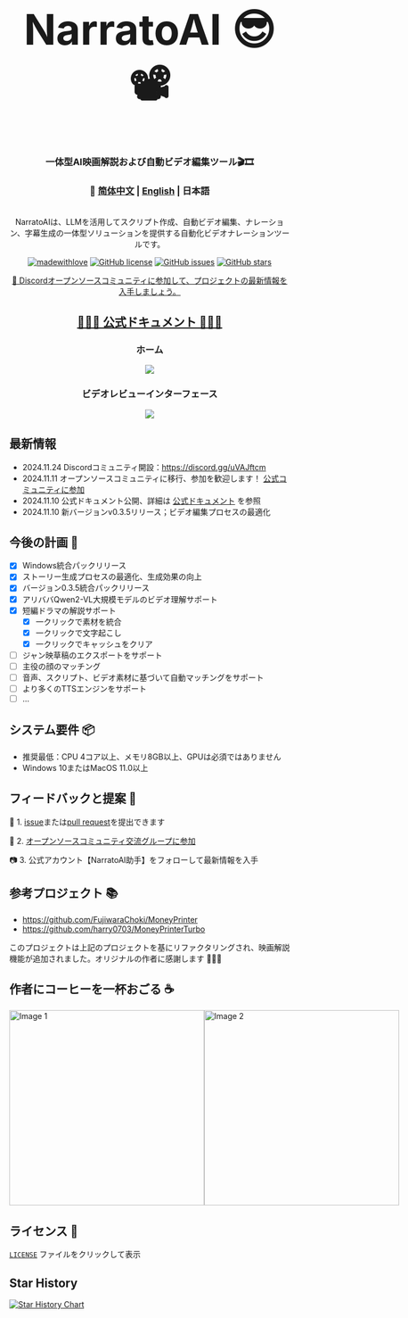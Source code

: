 <div align="center">
<h1 align="center" style="font-size: 2cm;"> NarratoAI 😎📽️ </h1>
<h3 align="center">一体型AI映画解説および自動ビデオ編集ツール🎬🎞️ </h3>

<h3>📖 <a href="README-cn.md">简体中文</a> | <a href="README.md">English</a> | 日本語 </h3>
<div align="center">

[//]: # (  <a href="https://trendshift.io/repositories/8731" target="_blank"><img src="https://trendshift.io/api/badge/repositories/8731" alt="harry0703%2FNarratoAI | Trendshift" style="width: 250px; height: 55px;" width="250" height="55"/></a>)
</div>
<br>
NarratoAIは、LLMを活用してスクリプト作成、自動ビデオ編集、ナレーション、字幕生成の一体型ソリューションを提供する自動化ビデオナレーションツールです。
<br>

[![madewithlove](https://img.shields.io/badge/made_with-%E2%9D%A4-red?style=for-the-badge&labelColor=orange)](https://github.com/linyqh/NarratoAI)
[![GitHub license](https://img.shields.io/github/license/linyqh/NarratoAI?style=for-the-badge)](https://github.com/linyqh/NarratoAI/blob/main/LICENSE)
[![GitHub issues](https://img.shields.io/github/issues/linyqh/NarratoAI?style=for-the-badge)](https://github.com/linyqh/NarratoAI/issues)
[![GitHub stars](https://img.shields.io/github/stars/linyqh/NarratoAI?style=for-the-badge)](https://github.com/linyqh/NarratoAI/stargazers)

<a href="https://discord.gg/uVAJftcm" target="_blank">💬 Discordオープンソースコミュニティに参加して、プロジェクトの最新情報を入手しましょう。</a>

<h2><a href="https://p9mf6rjv3c.feishu.cn/wiki/SP8swLLZki5WRWkhuFvc2CyInDg?from=from_copylink" target="_blank">🎉🎉🎉 公式ドキュメント 🎉🎉🎉</a> </h2>
<h3>ホーム</h3>

![](docs/index-zh.png)

<h3>ビデオレビューインターフェース</h3>

![](docs/check-zh.png)

</div>

## 最新情報
- 2024.11.24 Discordコミュニティ開設：https://discord.gg/uVAJftcm
- 2024.11.11 オープンソースコミュニティに移行、参加を歓迎します！ [公式コミュニティに参加](https://github.com/linyqh/NarratoAI/wiki)
- 2024.11.10 公式ドキュメント公開、詳細は [公式ドキュメント](https://p9mf6rjv3c.feishu.cn/wiki/SP8swLLZki5WRWkhuFvc2CyInDg) を参照
- 2024.11.10 新バージョンv0.3.5リリース；ビデオ編集プロセスの最適化

## 今後の計画 🥳
- [x] Windows統合パックリリース
- [x] ストーリー生成プロセスの最適化、生成効果の向上
- [x] バージョン0.3.5統合パックリリース
- [x] アリババQwen2-VL大規模モデルのビデオ理解サポート
- [x] 短編ドラマの解説サポート
  - [x] 一クリックで素材を統合
  - [x] 一クリックで文字起こし
  - [x] 一クリックでキャッシュをクリア
- [ ] ジャン映草稿のエクスポートをサポート
- [ ] 主役の顔のマッチング
- [ ] 音声、スクリプト、ビデオ素材に基づいて自動マッチングをサポート
- [ ] より多くのTTSエンジンをサポート
- [ ] ...

## システム要件 📦

- 推奨最低：CPU 4コア以上、メモリ8GB以上、GPUは必須ではありません
- Windows 10またはMacOS 11.0以上

## フィードバックと提案 📢

👏 1. [issue](https://github.com/linyqh/NarratoAI/issues)または[pull request](https://github.com/linyqh/NarratoAI/pulls)を提出できます

💬 2. [オープンソースコミュニティ交流グループに参加](https://github.com/linyqh/NarratoAI/wiki)

📷 3. 公式アカウント【NarratoAI助手】をフォローして最新情報を入手

## 参考プロジェクト 📚
- https://github.com/FujiwaraChoki/MoneyPrinter
- https://github.com/harry0703/MoneyPrinterTurbo

このプロジェクトは上記のプロジェクトを基にリファクタリングされ、映画解説機能が追加されました。オリジナルの作者に感謝します 🥳🥳🥳 

## 作者にコーヒーを一杯おごる ☕️
<div style="display: flex; justify-content: space-between;">
  <img src="https://github.com/user-attachments/assets/5038ccfb-addf-4db1-9966-99415989fd0c" alt="Image 1" style="width: 350px; height: 350px; margin: auto;"/>
  <img src="https://github.com/user-attachments/assets/07d4fd58-02f0-425c-8b59-2ab94b4f09f8" alt="Image 2" style="width: 350px; height: 350px; margin: auto;"/>
</div>

## ライセンス 📝

[`LICENSE`](LICENSE) ファイルをクリックして表示

## Star History

[![Star History Chart](https://api.star-history.com/svg?repos=linyqh/NarratoAI&type=Date)](https://star-history.com/#linyqh/NarratoAI&Date)
